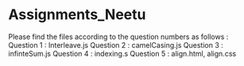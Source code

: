 # Assignments_Neetu

Please find the files according to the question numbers as follows : 
Question 1 : Interleave.js
Question 2 : camelCasing.js
Question 3 : infinteSum.js
Question 4 : indexing.s
Question 5 : align.html, align.css
